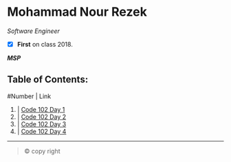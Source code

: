 # Mohammad Nour Rezek
*Software Engineer*
- [x] **First** on class 2018.

***MSP***

## Table of Contents:
#Number | Link
1. | [Code 102 Day 1](https://mohammad-nour-rezek.github.io/Reading-Notes/reading-notes-day1)
2. | [Code 102 Day 2](https://mohammad-nour-rezek.github.io/Reading-Notes/reading-notes-day2)
3. | [Code 102 Day 3](https://mohammad-nour-rezek.github.io/Reading-Notes/reading-notes-day3)
4. | [Code 102 Day 4](https://mohammad-nour-rezek.github.io/Reading-Notes/reading-notes-day4)


***
> &copy; copy right